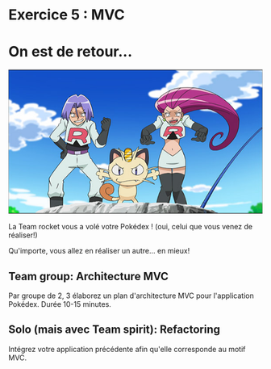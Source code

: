# Exercice 5 : MVC

# On est de retour...

![team rocket](../../_readme_img/team-rocket.jpg)

La Team rocket vous a volé votre Pokédex ! (oui, celui que vous venez de réaliser!)

Qu'importe, vous allez en réaliser un autre... en mieux!

## Team group: Architecture MVC

Par groupe de 2, 3 élaborez un plan d'architecture MVC pour l'application Pokédex. Durée 10-15 minutes.

## Solo (mais avec Team spirit): Refactoring

Intégrez votre application précédente afin qu'elle corresponde au motif MVC.
